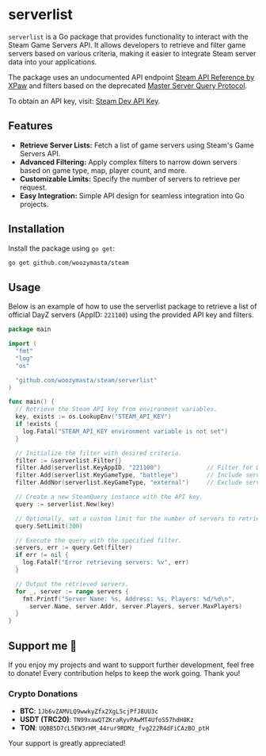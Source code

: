 # serverlist

`serverlist` is a Go package that provides functionality to interact with
the Steam Game Servers API. It allows developers to retrieve and filter game
servers based on various criteria, making it easier to integrate Steam
server data into your applications.

The package uses an undocumented API endpoint [Steam API Reference by XPaw][]
and filters based on the deprecated [Master Server Query Protocol][].

To obtain an API key, visit: [Steam Dev API Key][].

## Features

* **Retrieve Server Lists:**
  Fetch a list of game servers using Steam's Game Servers API.
* **Advanced Filtering:**
  Apply complex filters to narrow down servers based on game type, map,
  player count, and more.
* **Customizable Limits:**
  Specify the number of servers to retrieve per request.
* **Easy Integration:**
  Simple API design for seamless integration into Go projects.

## Installation

Install the package using `go get`:

```bash
go get github.com/woozymasta/steam
```

## Usage

Below is an example of how to use the serverlist package to retrieve a list
of official DayZ servers (AppID: `221100`) using the provided
API key and filters.

```go
package main

import (
  "fmt"
  "log"
  "os"

  "github.com/woozymasta/steam/serverlist"
)

func main() {
  // Retrieve the Steam API key from environment variables.
  key, exists := os.LookupEnv("STEAM_API_KEY")
  if !exists {
    log.Fatal("STEAM_API_KEY environment variable is not set")
  }

  // Initialize the filter with desired criteria.
  filter := &serverlist.Filter{}
  filter.Add(serverlist.KeyAppID, "221100")             // Filter for DayZ servers.
  filter.Add(serverlist.KeyGameType, "battleye")        // Include servers with BattleEye.
  filter.AddNor(serverlist.KeyGameType, "external")     // Exclude servers with "external" game type.

  // Create a new SteamQuery instance with the API key.
  query := serverlist.New(key)

  // Optionally, set a custom limit for the number of servers to retrieve.
  query.SetLimit(300)

  // Execute the query with the specified filter.
  servers, err := query.Get(filter)
  if err != nil {
    log.Fatalf("Error retrieving servers: %v", err)
  }

  // Output the retrieved servers.
  for _, server := range servers {
    fmt.Printf("Server Name: %s, Address: %s, Players: %d/%d\n",
      server.Name, server.Addr, server.Players, server.MaxPlayers)
  }
}
```

## Support me 💖

If you enjoy my projects and want to support further development,
feel free to donate! Every contribution helps to keep the work going.
Thank you!

<!-- omit in toc -->
### Crypto Donations

<!-- cSpell:disable -->
* **BTC**: `1Jb6vZAMVLQ9wwkyZfx2XgL5cjPfJ8UU3c`
* **USDT (TRC20)**: `TN99xawQTZKraRyvPAwMT4UfoS57hdH8Kz`
* **TON**: `UQBB5D7cL5EW3rHM_44rur9RDMz_fvg222R4dFiCAzBO_ptH`
<!-- cSpell:enable -->

Your support is greatly appreciated!

<!-- Links-->

[Steam API Reference by XPaw]: https://steamapi.xpaw.me/#IGameServersService/GetServerList
[Master Server Query Protocol]: https://developer.valvesoftware.com/wiki/Master_Server_Query_Protocol
[Steam Dev API Key]: https://steamcommunity.com/dev/apikey
